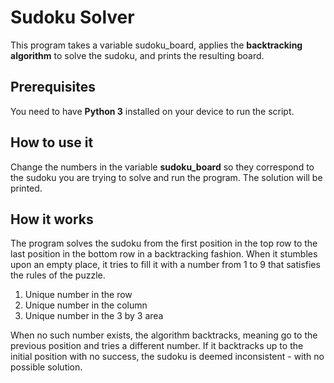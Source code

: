 # Sudoku Solver
This program takes a variable sudoku_board, applies the **backtracking algorithm** to solve the sudoku, and prints the resulting board.
## Prerequisites
You need to have **Python 3** installed on your device to run the script.
## How to use it
Change the numbers in the variable **sudoku_board** so they correspond to the sudoku you are trying to solve and run the program. The solution will be printed.
## How it works
The program solves the sudoku from the first position in the top row to the last position in the bottom row in a backtracking fashion. When it stumbles upon an empty place, it tries to fill it with a number from 1 to 9 that satisfies the rules of the puzzle.

1.  Unique number in the row
2.  Unique number in the column
3.  Unique number in the 3 by 3 area

When no such number exists, the algorithm backtracks, meaning go to the previous position and tries a different number. If it backtracks up to the initial position with no success, the sudoku is deemed inconsistent - with no possible solution.
